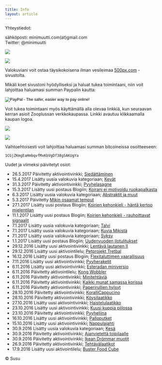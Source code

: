 ```yaml
---
title: Info
layout: article
---
```


Yhteystiedot:

sähköposti: minimuutti.com(at)gmail.com<br/>
Twitter: @minimuutti

[![](https://dl.dropboxusercontent.com/sh/ea1wtnz7z734o12/AADN3gQnG6WMsOFYQTpumxJda/muut/Twitter%20logo_40.jpg)](https://twitter.com/minimuutti)

![](https://lh3.googleusercontent.com/rUi_U-5Iu5bgA0h60ykYVrw8kV3k10DMccmLkt_t2Vs=w245)

Valokuviani voit ostaa täysikokoisena ilman vesileimaa [500px.com](https://500px.com/search?q=minimuutticom&type=market) -sivustolta.

Mikäli koet sivustoni hyödylliseksi ja haluat tukea toimintaani, niin voit lahjoittaa haluamasi summan Paypalin kautta:

<p>
<form action="https://www.paypal.com/cgi-bin/webscr" method="post" target="_top">
<input type="hidden" name="cmd" value="_s-xclick">
<input type="hidden" name="hosted_button_id" value="GBYSCQHGRBAT4">
<input type="image" src="https://www.paypalobjects.com/en_US/i/btn/btn_donateCC_LG.gif" border="0" name="submit" alt="PayPal - The safer, easier way to pay online!">
<img alt="" border="0" src="https://www.paypalobjects.com/en_US/i/scr/pixel.gif" width="1" height="1">
</form>
</p>

Voit tukea toimintaani myös käyttämällä alla olevaa linkkiä, kun seuraavan kerran asioit Zooplussan verkkokaupassa. Linkki avautuu klikkaamalla kaupan logoa.

![](https://dl.dropboxusercontent.com/sh/ea1wtnz7z734o12/AABJ4id2qnwExeeaa1empjHfa/muut/matkassa%20mukana.jpg)

[![](https://lh3.googleusercontent.com/MKwfsbFq7uu2wQQcpBMKzbeTWG_X6GHIw91FFzQ2LGw=w447)](http://clk.tradedoubler.com/click?p(210840)a(2526211)g(19927404)url(http://www.zooplus.fi/))

Vaihtoehtoisesti voit lahjoittaa haluamasi summan bitcoineissa osoitteeseen:

	1CGjZKmgEaHmbqvfMxKbVgDf38gSAKUgYa

Uudet ja viimeksi päivitetyt osiot:

* 26.5.2017 Päivitetty aktivointivinkki; [Siedättäminen](http://minimuutti.com/aktivointi/siedattaminen)
* 15.4.2017 Lisätty uusia valokuvia kategoriaan; [Kevät](http://minimuutti.com/valokuvaus/luontokuvat/kevat/)
* 31.3.2017 Päivitetty aktivointivinkki; [Pyyhelasagne](http://minimuutti.com/aktivointi/pyyhelasagne/)
* 15.3.2017 Lisätty uusi postaus Blogiin; [Koirani ei motivoidu ruokapalkasta](http://minimuutti.com/blogi/koirani-ei-motivoidu-ruokapalkasta/)
* 6.3.2017 Lisätty uusia valokuvia kategoriaan; [Abstraktit ja muut](http://minimuutti.com/valokuvaus/abstraktit-muut/)
* 5.3.2017 Päivitetty [Mikin osaamat temput](http://minimuutti.com/temput/mikin-osaamat-temput/)
* 27.1.2017 Lisätty uusi postaus Blogiin; [Koirien kehonkieli - häntä kertoo mielentilan](http://minimuutti.com/blogi/koirien-kehonkieli-hanta-kertoo-mielentilan/)
* 11.1.2017 Lisätty uusi postaus Blogiin; [Koirien kehonkieli - rauhoittavat signaalit](http://minimuutti.com/blogi/koirien-kehonkieli-rauhoittavat-signaalit/)
* 7.1.2017 Lisätty uusia valokuvia kategoriaan; [Talvi](http://minimuutti.com/valokuvaus/luontokuvat/talvi/)
* 7.1.2017 Lisätty uusia valokuvia kategoriaan; [Kuvia Mikistä](http://minimuutti.com/valokuvaus/kuvia-mikista/)
* 7.1.2017 Lisätty uusia valokuvia kategoriaan; [Syksy](http://minimuutti.com/valokuvaus/luontokuvat/syksy/)
* 1.1.2017 Lisätty uusi postaus Blogiin; [Uudenvuoden ilotulitukset](http://minimuutti.com/blogi/uudenvuoden-ilotulitukset/)
* 29.12.2016 Lisätty uusi aktivointivinkki; [Lentävä lautanen II](http://minimuutti.com/aktivointi/lentava-lautanen-ii/)
* 29.12.2016 Lisätty uusi aktivointilelu; [Petprojekt Tretbal](http://minimuutti.com/aktivointilelut/petprojekt-tretbal/)
* 16.12.2016 Lisätty uusi postaus Blogiin; [Flexitaluttimen vaarallisuus](http://minimuutti.com/blogi/flexitaluttimen-vaarallisuus/)
* 7.11.2016 Lisätty uusi aktivointivinkki; [Pyyheraketit](http://minimuutti.com/aktivointi/pyyheraketit/)
* 6.11.2016 Lisätty uusi aktivointivinkki; [Esteradan miniversio](http://minimuutti.com/aktivointi/esteradan-miniversio/)
* 6.11.2016 Päivitetty aktivointilelu; [Kong Wobbler](http://minimuutti.com/aktivointilelut/kong-wobbler/)
* 6.11.2016 Päivitetty aktivointivinkki; [Minitehtäviä](http://minimuutti.com/aktivointi/minitehtavia/)
* 6.11.2016 Päivitetty aktivointivinkki; [Kaikki munat samassa korissa](http://minimuutti.com/aktivointi/kaikki-munat-samassa-korissa/)
* 6.11.2016 Päivitetty aktivointivinkki; [Paperirullien hylsyt](http://minimuutti.com/aktivointi/paperirullien-hylsyt/)
* 28.10.2016 Päivitetty aktivointivinkki; [KoralliCappucino](http://minimuutti.com/aktivointi/korallicappuccino/)
* 28.10.2016 Päivitetty aktivointivinkki; [Köysilaatikko](http://minimuutti.com/aktivointi/koysilaatikko/)
* 27.10.2016 Lisätty uusi aktivointivinkki; [Haistelulaatikko](http://minimuutti.com/aktivointi/haistelulaatikko/)
* 23.10.2016 Lisätty uusi aktivointivinkki; [Kuusi kuppia piilossa](http://minimuutti.com/aktivointi/kuusi-kuppia-piilossa/)
* 23.10.2016 Päivitetty aktivointivinkki; [Pyyheliina](http://minimuutti.com/aktivointi/pyyheliina/)
* 16.10.2016 Lisätty uusi aktivointivinkki; [Palloputket](http://minimuutti.com/aktivointi/palloputket/)
* 15.10.2016 Lisätty uusi aktivointivinkki; [Nappulajahti](http://minimuutti.com/aktivointi/nappulajahti/)
* 30.9.2016 Lisätty uusia valokuvia kategoriaan; [Kesä](http://minimuutti.com/valokuvaus/luontokuvat/kesa/)
* 30.9.2016 Päivitetty aktivointivinkki; [Ajanvietettä toipilaalle](http://minimuutti.com/aktivointi/ajanvietetta-toipilaalle/)
* 30.9.2016 Päivitetty aktivointivinkki; [Ikean Drömmar muotit](http://minimuutti.com/aktivointi/ikean-drommar-muotit/)
* 26.9.2016 Päivitetty aktivointivinkki; [Tehtävälaatikot](http://minimuutti.com/aktivointi/tehtavalaatikot/)
* 17.9.2016 Lisätty uusi aktivointilelu; [Buster Food Cube](http://minimuutti.com/aktivointilelut/buster-food-cube/)

© Susu